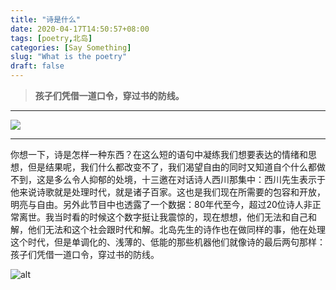 ```yaml
---
title: "诗是什么"
date: 2020-04-17T14:50:57+08:00
tags: [poetry,北岛]
categories: [Say Something]
slug: "What is the poetry"
draft: false
---
```


> **孩子们凭借一道口令，穿过书的防线。**

<!--more-->

---

![](https://dawnblog-1300625500.cos.ap-guangzhou.myqcloud.com/images/20200417145551.png)

---

你想一下，诗是怎样一种东西？在这么短的语句中凝练我们想要表达的情绪和思想，但是结果呢，我们什么都改变不了，我们渴望自由的同时又知道自个什么都做不到，这是多么令人抑郁的处境，十三邀在对话诗人西川那集中：西川先生表示于他来说诗歌就是处理时代，就是诸子百家。这也是我们现在所需要的包容和开放，明亮与自由。另外此节目中也透露了一个数据：80年代至今，超过20位诗人非正常离世。我当时看的时候这个数字挺让我震惊的，现在想想，他们无法和自己和解，他们无法和这个社会跟时代和解。北岛先生的诗作也在做同样的事，他在处理这个时代，但是单调化的、浅薄的、低能的那些机器他们就像诗的最后两句那样：孩子们凭借一道口令，穿过书的防线。

![alt](https://dawnblog-1300625500.cos.ap-guangzhou.myqcloud.com/images/20200417145637.jpg "《进程》-北岛")

